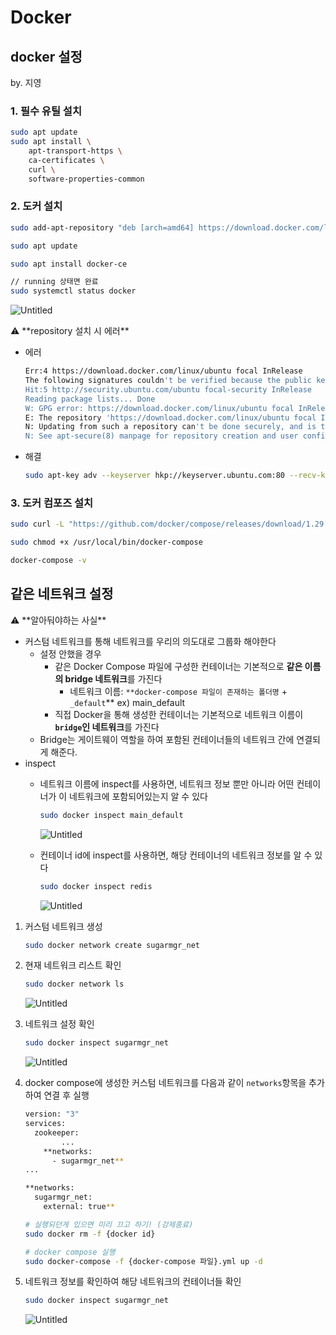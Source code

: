 # Docker

## docker 설정

by. 지영

### 1. 필수 유틸 설치

```bash
sudo apt update
sudo apt install \
	apt-transport-https \
	ca-certificates \
    curl \
    software-properties-common
```

### 2. 도커 설치

```bash
sudo add-apt-repository "deb [arch=amd64] https://download.docker.com/linux/ubuntu $(lsb_release -cs) stable"

sudo apt update

sudo apt install docker-ce

// running 상태면 완료
sudo systemctl status docker
```

![Untitled](Docker%20ce0f56d2a4f942fc973cce02dfa9c4a2/Untitled.png)

<aside>
⚠️ **repository 설치 시 에러**

- 에러
    
    ```bash
    Err:4 https://download.docker.com/linux/ubuntu focal InRelease
    The following signatures couldn't be verified because the public key is not available: NO_PUBKEY 7EA0A9C3F273FCD8
    Hit:5 http://security.ubuntu.com/ubuntu focal-security InRelease
    Reading package lists... Done
    W: GPG error: https://download.docker.com/linux/ubuntu focal InRelease: The following signatures couldn't be verified because the public key is not available: NO_PUBKEY 7EA0A9C3F273FCD8
    E: The repository 'https://download.docker.com/linux/ubuntu focal InRelease' is not signed.
    N: Updating from such a repository can't be done securely, and is therefore disabled by default.
    N: See apt-secure(8) manpage for repository creation and user configuration details.
    ```
    
- 해결
    
    ```bash
    sudo apt-key adv --keyserver hkp://keyserver.ubuntu.com:80 --recv-keys 7EA0A9C3F273FCD8
    ```
    
</aside>

### 3. 도커 컴포즈 설치

```bash
sudo curl -L "https://github.com/docker/compose/releases/download/1.29.2/docker-compose-$(uname -s)-$(uname -m)" -o /usr/local/bin/docker-compose

sudo chmod +x /usr/local/bin/docker-compose

docker-compose -v
```

## 같은 네트워크 설정

<aside>
⚠️ **알아둬야하는 사실**

- 커스텀 네트워크를 통해 네트워크를 우리의 의도대로 그룹화 해야한다
    - 설정 안했을 경우
        - 같은 Docker Compose 파일에 구성한 컨테이너는 기본적으로 **같은 이름의 bridge 네트워크**를 가진다
            - 네트워크 이름:
            `**docker-compose 파일이 존재하는 폴더명` + `_default`**
            ex) main_default
        - 직접 Docker을 통해 생성한 컨테이너는 기본적으로 네트워크 이름이 **`bridge`인 네트워크**를 가진다
    - Bridge는 게이트웨이 역할을 하여 포함된 컨테이너들의 네트워크 간에 연결되게 해준다.
- inspect
    - 네트워크 이름에 inspect를 사용하면, 네트워크 정보 뿐만 아니라 어떤 컨테이너가 이 네트워크에 포함되어있는지 알 수 있다
        
        ```bash
        sudo docker inspect main_default
        ```
        
        ![Untitled](Docker%20ce0f56d2a4f942fc973cce02dfa9c4a2/Untitled%201.png)
        
    - 컨테이너 id에 inspect를 사용하면, 해당 컨테이너의 네트워크 정보를 알 수 있다
        
        ```bash
        sudo docker inspect redis
        ```
        
        ![Untitled](Docker%20ce0f56d2a4f942fc973cce02dfa9c4a2/Untitled%202.png)
        
</aside>

1. 커스텀 네트워크 생성
    
    ```bash
    sudo docker network create sugarmgr_net
    ```
    
2. 현재 네트워크 리스트 확인
    
    ```bash
    sudo docker network ls
    ```
    
    ![Untitled](Docker%20ce0f56d2a4f942fc973cce02dfa9c4a2/Untitled%203.png)
    
3. 네트워크 설정 확인
    
    ```bash
    sudo docker inspect sugarmgr_net
    ```
    
    ![Untitled](Docker%20ce0f56d2a4f942fc973cce02dfa9c4a2/Untitled%204.png)
    
4. docker compose에 생성한 커스텀 네트워크를 다음과 같이 `networks`항목을 추가하여 연결 후 실행
    
    ```bash
    version: "3"
    services:
      zookeeper:
    		...
        **networks:
          - sugarmgr_net**
    ...
    
    **networks:
      sugarmgr_net:
        external: true**
    ```
    
    ```bash
    # 실행되던게 있으면 미리 끄고 하기! (강제종료)
    sudo docker rm -f {docker id}
    
    # docker compose 실행
    sudo docker-compose -f {docker-compose 파일}.yml up -d
    ```
    
5. 네트워크 정보를 확인하여 해당 네트워크의 컨테이너들 확인
    
    ```bash
    sudo docker inspect sugarmgr_net
    ```
    
    ![Untitled](Docker%20ce0f56d2a4f942fc973cce02dfa9c4a2/Untitled%205.png)